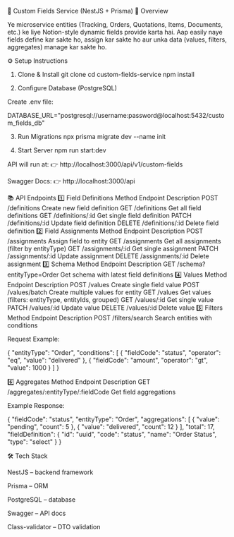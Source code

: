 📌 Custom Fields Service (NestJS + Prisma)
🔹 Overview

Ye microservice entities (Tracking, Orders, Quotations, Items, Documents, etc.) ke liye Notion-style dynamic fields provide karta hai.
Aap easily naye fields define kar sakte ho, assign kar sakte ho aur unka data (values, filters, aggregates) manage kar sakte ho.

⚙️ Setup Instructions
1. Clone & Install
git clone <repo-url>
cd custom-fields-service
npm install

2. Configure Database (PostgreSQL)

Create .env file:

DATABASE_URL="postgresql://username:password@localhost:5432/custom_fields_db"

3. Run Migrations
npx prisma migrate dev --name init

4. Start Server
npm run start:dev


API will run at:
👉 http://localhost:3000/api/v1/custom-fields

Swagger Docs:
👉 http://localhost:3000/api

📚 API Endpoints
1️⃣ Field Definitions
Method	Endpoint	Description
POST	/definitions	Create new field definition
GET	/definitions	Get all field definitions
GET	/definitions/:id	Get single field definition
PATCH	/definitions/:id	Update field definition
DELETE	/definitions/:id	Delete field definition
2️⃣ Field Assignments
Method	Endpoint	Description
POST	/assignments	Assign field to entity
GET	/assignments	Get all assignments (filter by entityType)
GET	/assignments/:id	Get single assignment
PATCH	/assignments/:id	Update assignment
DELETE	/assignments/:id	Delete assignment
3️⃣ Schema
Method	Endpoint	Description
GET	/schema?entityType=Order	Get schema with latest field definitions
4️⃣ Values
Method	Endpoint	Description
POST	/values	Create single field value
POST	/values/batch	Create multiple values for entity
GET	/values	Get values (filters: entityType, entityIds, grouped)
GET	/values/:id	Get single value
PATCH	/values/:id	Update value
DELETE	/values/:id	Delete value
5️⃣ Filters
Method	Endpoint	Description
POST	/filters/search	Search entities with conditions

Request Example:

{
  "entityType": "Order",
  "conditions": [
    { "fieldCode": "status", "operator": "eq", "value": "delivered" },
    { "fieldCode": "amount", "operator": "gt", "value": 1000 }
  ]
}

6️⃣ Aggregates
Method	Endpoint	Description
GET	/aggregates/:entityType/:fieldCode	Get field aggregations

Example Response:

{
  "fieldCode": "status",
  "entityType": "Order",
  "aggregations": [
    { "value": "pending", "count": 5 },
    { "value": "delivered", "count": 12 }
  ],
  "total": 17,
  "fieldDefinition": {
    "id": "uuid",
    "code": "status",
    "name": "Order Status",
    "type": "select"
  }
}

🛠 Tech Stack

NestJS – backend framework

Prisma – ORM

PostgreSQL – database

Swagger – API docs

Class-validator – DTO validation
